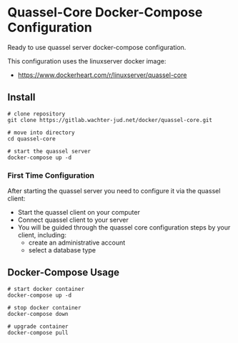 # Quassel-Core Docker-Compose Configuration

Ready to use quassel server docker-compose configuration.

This configuration uses the linuxserver docker image:

* https://www.dockerheart.com/r/linuxserver/quassel-core


## Install

```
# clone repository
git clone https://gitlab.wachter-jud.net/docker/quassel-core.git

# move into directory
cd quassel-core

# start the quassel server
docker-compose up -d
```

### First Time Configuration

After starting the quassel server you need to configure it via the quassel client:

* Start the quassel client on your computer
* Connect quassel client to your server
* You will be guided through the quassel core configuration steps by your client, including:
  * create an administrative account
  * select a database type


## Docker-Compose Usage

```
# start docker container
docker-compose up -d

# stop docker container
docker-compose down

# upgrade container
docker-compose pull
```


